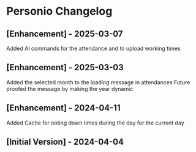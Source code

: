 # Personio Changelog

## [Enhancement] - 2025-03-07
Added AI commands for the attendance and to upload working times

## [Enhancement] - 2025-03-03

Added the selected month to the loading message in attendances
Future proofed the message by making the year dynamic

## [Enhancement] - 2024-04-11

Added Cache for noting down times during the day for the current day

## [Initial Version] - 2024-04-04
